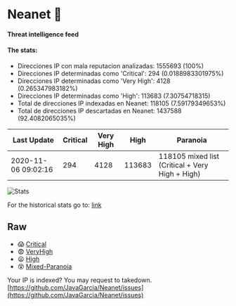 # Neanet :hocho:
#### Threat intelligence feed
#### The stats:

- Direcciones IP con mala reputacion analizadas: 1555693 (100%)
- Direcciones IP determinadas como 'Critical':  294 (0.0188983301975%)
- Direcciones IP determinadas como 'Very High':  4128 (0.265347983182%)
- Direcciones IP determinadas como 'High':  113683 (7.30754718315)
- Total de direcciones IP indexadas en Neanet:  118105 (7.59179349653%)
- Total de direcciones IP descartadas en Neanet:  1437588 (92.4082065035%)

| Last Update | Critical | Very High | High | Paranoia |
| --- | --- | --- | --- | --- |
| 2020-11-06 09:02:16 | 294 | 4128 | 113683 | 118105 mixed list (Critical + Very High + High)|

![Stats](https://docs.google.com/spreadsheets/d/e/2PACX-1vSnaNMIXVabIpDJjufMlzH7poXnshF3mgd8Is1g9ytUEzVsP5my4Trn8f-xkoLLQ38xpL3HtmUexLo6/pubchart?oid=501124687&format=image)

For the historical stats go to: [link](/stats.csv)
## Raw
- :scream: [Critical](https://raw.githubusercontent.com/JavaGarcia/Neanet/master/blacklists/neanet_critical.txt)
- :fearful: [VeryHigh](https://raw.githubusercontent.com/JavaGarcia/Neanet/master/blacklists/neanet_veryHigh.txtt)
- :frowning: [High](https://raw.githubusercontent.com/JavaGarcia/Neanet/master/blacklists/neanet_high.txt)
- :dizzy_face: [Mixed-Paranoia](https://raw.githubusercontent.com/JavaGarcia/Neanet/master/blacklists/neanet_all.txt)


Your IP is indexed? You may request to takedown. [https://github.com/JavaGarcia/Neanet/issues](https://github.com/JavaGarcia/Neanet/issues)




















































































































































































































































































































































































































































































































































































































































































































































































































































































































































































































































































































































































































































































































































































































































































































































































































































































































































































































































































































































































































